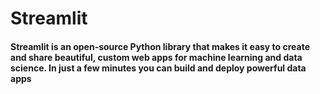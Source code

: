 # Streamlit
#### Streamlit is an open-source Python library that makes it easy to create and share beautiful, custom web apps for machine learning and data science. In just a few minutes you can build and deploy powerful data apps 
